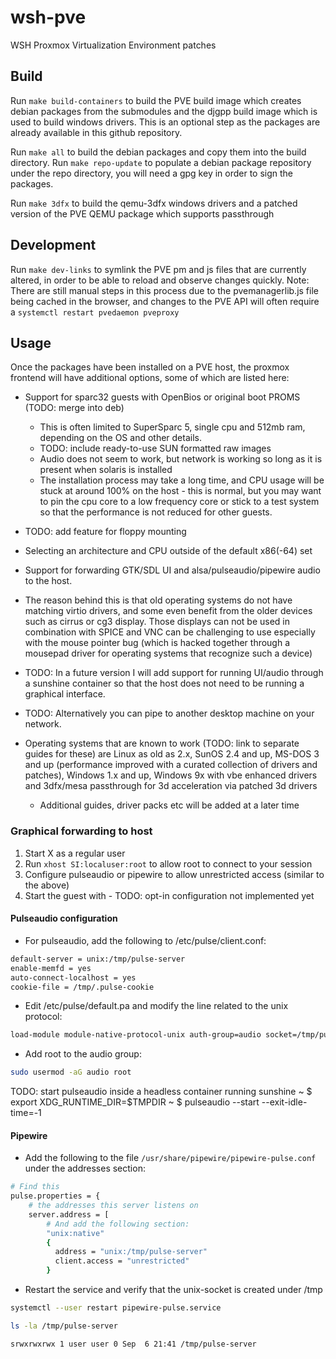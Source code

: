 # wsh-pve

WSH Proxmox Virtualization Environment patches

## Build

Run `make build-containers` to build the PVE build image which creates debian packages from the submodules and the djgpp build image which is used to build windows drivers.
This is an optional step as the packages are already available in this github repository.

Run `make all` to build the debian packages and copy them into the build directory.
Run `make repo-update` to populate a debian package repository under the repo directory, you will need a gpg key in order to sign the packages.

Run `make 3dfx` to build the qemu-3dfx windows drivers and a patched version of the PVE QEMU package which supports passthrough

## Development

Run `make dev-links` to symlink the PVE pm and js files that are currently altered, in order to be able to reload and observe changes quickly.
Note: There are still manual steps in this process due to the pvemanagerlib.js file being cached in the browser, and changes to the PVE API will often require a `systemctl restart pvedaemon pveproxy`

## Usage

Once the packages have been installed on a PVE host, the proxmox frontend will have additional options, some of which are listed here:

* Support for sparc32 guests with OpenBios or original boot PROMS (TODO: merge into deb)
  * This is often limited to SuperSparc 5, single cpu and 512mb ram, depending on the OS and other details.
  * TODO: include ready-to-use SUN formatted raw images
  * Audio does not seem to work, but network is working so long as it is present when solaris is installed
  * The installation process may take a long time, and CPU usage will be stuck at around 100% on the host - this is normal, but you may want to pin the cpu core to a low frequency core or stick to a test system so that the performance is not reduced for other guests.

* TODO: add feature for floppy mounting

* Selecting an architecture and CPU outside of the default x86(-64) set

* Support for forwarding GTK/SDL UI and alsa/pulseaudio/pipewire audio to the host.
* The reason behind this is that old operating systems do not have matching virtio drivers, and some even benefit from the older devices such as cirrus or cg3 display. Those displays can not be used in combination with SPICE and VNC can be challenging to use especially with the mouse pointer bug (which is hacked together through a mousepad driver for operating systems that recognize such a device)
* TODO: In a future version I will add support for running UI/audio through a sunshine container so that the host does not need to be running a graphical interface.
* TODO: Alternatively you can pipe to another desktop machine on your network.

* Operating systems that are known to work (TODO: link to separate guides for these) are Linux as old as 2.x, SunOS 2.4 and up, MS-DOS 3 and up (performance improved with a curated collection of drivers and patches), Windows 1.x and up, Windows 9x with vbe enhanced drivers and 3dfx/mesa passthrough for 3d acceleration via patched 3d drivers
  * Additional guides, driver packs etc will be added at a later time

### Graphical forwarding to host

1. Start X as a regular user
2. Run `xhost SI:localuser:root` to allow root to connect to your session
3. Configure pulseaudio or pipewire to allow unrestricted access (similar to the above)
4. Start the guest with - TODO: opt-in configuration not implemented yet

#### Pulseaudio configuration

* For pulseaudio, add the following to /etc/pulse/client.conf:

```bash
default-server = unix:/tmp/pulse-server
enable-memfd = yes
auto-connect-localhost = yes
cookie-file = /tmp/.pulse-cookie
```

* Edit /etc/pulse/default.pa and modify the line related to the unix protocol:

```bash
load-module module-native-protocol-unix auth-group=audio socket=/tmp/pulse-server
```

* Add root to the audio group:

```bash
sudo usermod -aG audio root
```

TODO: start pulseaudio inside a headless container running sunshine
~ $ export XDG_RUNTIME_DIR=$TMPDIR
~ $ pulseaudio --start --exit-idle-time=-1

#### Pipewire

* Add the following to the file `/usr/share/pipewire/pipewire-pulse.conf` under the addresses section:

```bash
# Find this
pulse.properties = {
    # the addresses this server listens on
    server.address = [
        # And add the following section:
        "unix:native"
        {
          address = "unix:/tmp/pulse-server"
          client.access = "unrestricted"
        }
```

* Restart the service and verify that the unix-socket is created under /tmp

```bash
systemctl --user restart pipewire-pulse.service

ls -la /tmp/pulse-server

srwxrwxrwx 1 user user 0 Sep  6 21:41 /tmp/pulse-server
```
